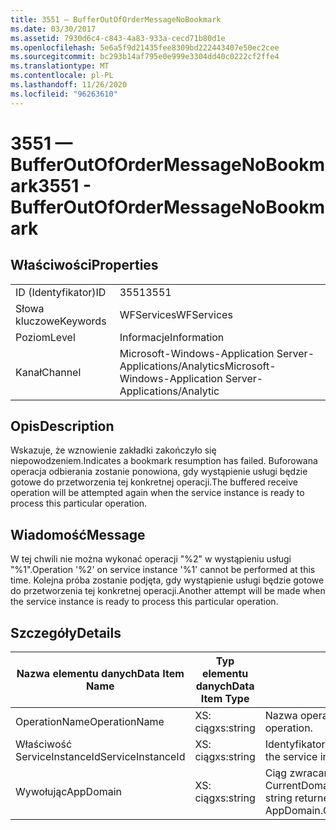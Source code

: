 ```yaml
---
title: 3551 — BufferOutOfOrderMessageNoBookmark
ms.date: 03/30/2017
ms.assetid: 7930d6c4-c843-4a83-933a-cecd71b80d1e
ms.openlocfilehash: 5e6a5f9d21435fee8309bd222443407e50ec2cee
ms.sourcegitcommit: bc293b14af795e0e999e3304dd40c0222cf2ffe4
ms.translationtype: MT
ms.contentlocale: pl-PL
ms.lasthandoff: 11/26/2020
ms.locfileid: "96263610"
---
```

# <a name="3551---bufferoutofordermessagenobookmark"></a><span data-ttu-id="930d1-102">3551 — BufferOutOfOrderMessageNoBookmark</span><span class="sxs-lookup"><span data-stu-id="930d1-102">3551 - BufferOutOfOrderMessageNoBookmark</span></span>

## <a name="properties"></a><span data-ttu-id="930d1-103">Właściwości</span><span class="sxs-lookup"><span data-stu-id="930d1-103">Properties</span></span>  
  
|||  
|-|-|  
|<span data-ttu-id="930d1-104">ID (Identyfikator)</span><span class="sxs-lookup"><span data-stu-id="930d1-104">ID</span></span>|<span data-ttu-id="930d1-105">3551</span><span class="sxs-lookup"><span data-stu-id="930d1-105">3551</span></span>|  
|<span data-ttu-id="930d1-106">Słowa kluczowe</span><span class="sxs-lookup"><span data-stu-id="930d1-106">Keywords</span></span>|<span data-ttu-id="930d1-107">WFServices</span><span class="sxs-lookup"><span data-stu-id="930d1-107">WFServices</span></span>|  
|<span data-ttu-id="930d1-108">Poziom</span><span class="sxs-lookup"><span data-stu-id="930d1-108">Level</span></span>|<span data-ttu-id="930d1-109">Informacje</span><span class="sxs-lookup"><span data-stu-id="930d1-109">Information</span></span>|  
|<span data-ttu-id="930d1-110">Kanał</span><span class="sxs-lookup"><span data-stu-id="930d1-110">Channel</span></span>|<span data-ttu-id="930d1-111">Microsoft-Windows-Application Server-Applications/Analytics</span><span class="sxs-lookup"><span data-stu-id="930d1-111">Microsoft-Windows-Application Server-Applications/Analytic</span></span>|  
  
## <a name="description"></a><span data-ttu-id="930d1-112">Opis</span><span class="sxs-lookup"><span data-stu-id="930d1-112">Description</span></span>  

 <span data-ttu-id="930d1-113">Wskazuje, że wznowienie zakładki zakończyło się niepowodzeniem.</span><span class="sxs-lookup"><span data-stu-id="930d1-113">Indicates a bookmark resumption has failed.</span></span> <span data-ttu-id="930d1-114">Buforowana operacja odbierania zostanie ponowiona, gdy wystąpienie usługi będzie gotowe do przetworzenia tej konkretnej operacji.</span><span class="sxs-lookup"><span data-stu-id="930d1-114">The buffered receive operation will be attempted again when the service instance is ready to process this particular operation.</span></span>  
  
## <a name="message"></a><span data-ttu-id="930d1-115">Wiadomość</span><span class="sxs-lookup"><span data-stu-id="930d1-115">Message</span></span>  

 <span data-ttu-id="930d1-116">W tej chwili nie można wykonać operacji "%2" w wystąpieniu usługi "%1".</span><span class="sxs-lookup"><span data-stu-id="930d1-116">Operation '%2' on service instance '%1' cannot be performed at this time.</span></span> <span data-ttu-id="930d1-117">Kolejna próba zostanie podjęta, gdy wystąpienie usługi będzie gotowe do przetworzenia tej konkretnej operacji.</span><span class="sxs-lookup"><span data-stu-id="930d1-117">Another attempt will be made when the service instance is ready to process this particular operation.</span></span>  
  
## <a name="details"></a><span data-ttu-id="930d1-118">Szczegóły</span><span class="sxs-lookup"><span data-stu-id="930d1-118">Details</span></span>  
  
|<span data-ttu-id="930d1-119">Nazwa elementu danych</span><span class="sxs-lookup"><span data-stu-id="930d1-119">Data Item Name</span></span>|<span data-ttu-id="930d1-120">Typ elementu danych</span><span class="sxs-lookup"><span data-stu-id="930d1-120">Data Item Type</span></span>|<span data-ttu-id="930d1-121">Opis</span><span class="sxs-lookup"><span data-stu-id="930d1-121">Description</span></span>|  
|--------------------|--------------------|-----------------|  
|<span data-ttu-id="930d1-122">OperationName</span><span class="sxs-lookup"><span data-stu-id="930d1-122">OperationName</span></span>|<span data-ttu-id="930d1-123">XS: ciąg</span><span class="sxs-lookup"><span data-stu-id="930d1-123">xs:string</span></span>|<span data-ttu-id="930d1-124">Nazwa operacji.</span><span class="sxs-lookup"><span data-stu-id="930d1-124">The name of the operation.</span></span>|  
|<span data-ttu-id="930d1-125">Właściwość ServiceInstanceId</span><span class="sxs-lookup"><span data-stu-id="930d1-125">ServiceInstanceId</span></span>|<span data-ttu-id="930d1-126">XS: ciąg</span><span class="sxs-lookup"><span data-stu-id="930d1-126">xs:string</span></span>|<span data-ttu-id="930d1-127">Identyfikator wystąpienia usługi.</span><span class="sxs-lookup"><span data-stu-id="930d1-127">The id of the service instance.</span></span>|  
|<span data-ttu-id="930d1-128">Wywołując</span><span class="sxs-lookup"><span data-stu-id="930d1-128">AppDomain</span></span>|<span data-ttu-id="930d1-129">XS: ciąg</span><span class="sxs-lookup"><span data-stu-id="930d1-129">xs:string</span></span>|<span data-ttu-id="930d1-130">Ciąg zwracany przez element AppDomain. CurrentDomain —. FriendlyName.</span><span class="sxs-lookup"><span data-stu-id="930d1-130">The string returned by AppDomain.CurrentDomain.FriendlyName.</span></span>|
